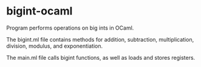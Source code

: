 # bigint-ocaml
Program performs operations on big ints in OCaml.

The bigint.ml file contains methods for addition, subtraction,
multiplication, division, modulus, and exponentiation.

The main.ml file calls bigint functions, as well as loads and stores registers.
